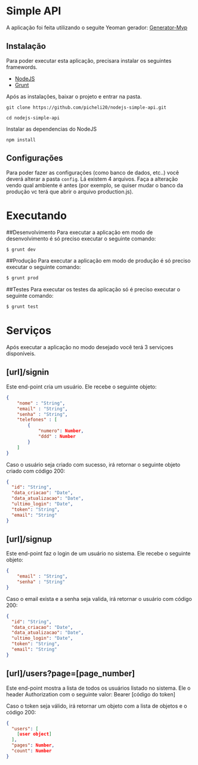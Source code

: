 Simple API
======================

A aplicação foi feita utilizando o seguite Yeoman gerador: [Generator-Mvp](https://github.com/lykmapipo/generator-mvp)

## Instalação

Para poder executar esta aplicação, precisara instalar os seguintes framewords.

- [NodeJS](https://nodejs.org/)
- [Grunt](http://gruntjs.com/getting-started)

Após as instalações, baixar o projeto e entrar na pasta.

```shell
git clone https://github.com/picheli20/nodejs-simple-api.git

cd nodejs-simple-api
```

Instalar as dependencias do NodeJS

```shell
npm install
```
## Configurações

Para poder fazer as configurações (como banco de dados, etc..) você deverá alterar a pasta `config`. Lá existem 4 arquivos. Faça a alteração vendo qual ambiente é antes (por exemplo, se quiser mudar o banco da produção vc terá que abrir o arquivo production.js).

# Executando

##Desenvolvimento
Para executar a aplicação em modo de desenvolvimento é só preciso executar o seguinte comando:

```sh
$ grunt dev
``` 

##Produção
Para executar a aplicação em modo de produção é só preciso executar o seguinte comando:

```sh
$ grunt prod
``` 


##Testes
Para executar os testes da aplicação só é preciso executar o seguinte comando:

```sh
$ grunt test
``` 


# Serviços

Após executar a aplicação no modo desejado você terá 3 serviçoes disponíveis.

## [url]/signin

Este end-point cria um usuário. Ele recebe o seguinte objeto:

```json
{
    "nome" : "String",
    "email" : "String",
    "senha" : "String",
    "telefones" : [
        {
            "numero": Number,
            "ddd" : Number
        }  
    ]
}
``` 
Caso o usuário seja criado com sucesso, irá retornar o seguinte objeto criado com código 200:

``` json
{
  "id": "String",
  "data_criacao": "Date",
  "data_atualizacao": "Date",
  "ultimo_login": "Date",
  "token": "String",
  "email": "String"
}

``` 

## [url]/signup

Este end-point faz o login de um usuário no sistema. Ele recebe o seguinte objeto:

```json
{
    "email" : "String",
    "senha" : "String"
}
``` 

Caso o email exista e a senha seja valida, irá retornar o usuário com código 200:

``` json
{
  "id": "String",
  "data_criacao": "Date",
  "data_atualizacao": "Date",
  "ultimo_login": "Date",
  "token": "String",
  "email": "String"
}

``` 

## [url]/users?page=[page_number]

Este end-point mostra a lista de todos os usuários listado no sistema. Ele o header Authorization com o seguinte valor: Bearer [código do token]


Caso o token seja válido, irá retornar um objeto com a lista de objetos e o código 200:

``` json
{
  "users": [
    [user object]
  ],
  "pages": Number,
  "count": Number
}

``` 

